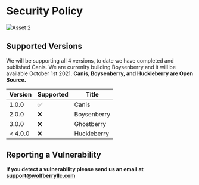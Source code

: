 # Security Policy

![Asset 2](https://user-images.githubusercontent.com/21232416/129588999-d72d2c88-e18c-4c18-be00-861e061106fd.png)

## Supported Versions

We will be supporting all 4 versions, to date we have completed and published Canis. We are currenlty building Boysenberry and it will be available October 1st 2021. <b>Canis, Boysenberry, and Huckleberry are Open Source.<b>


| Version | Supported          | Title      | 
| ------- | ------------------ |------------|
| 1.0.0   | :white_check_mark: | Canis      |
| 2.0.0   | :x:                | Boysenberry|
| 3.0.0   | :x:                | Ghostberry |
| < 4.0.0 | :x:                | Huckleberry|

## Reporting a Vulnerability

If you detect a vulnerability please send us an email at support@wolfberryllc.com

